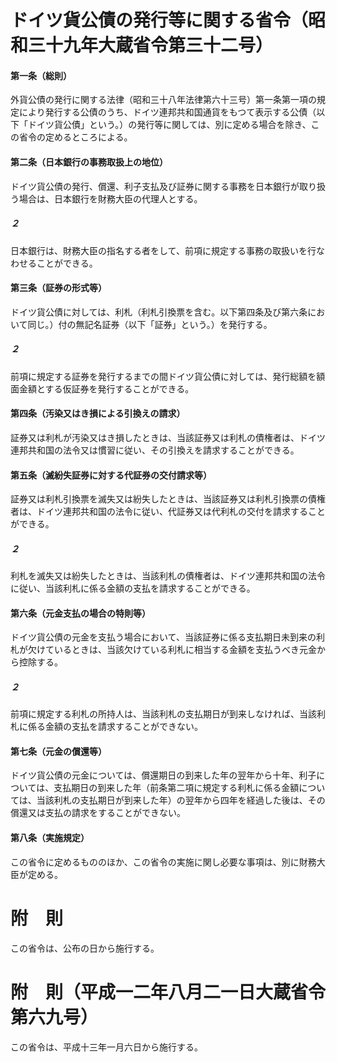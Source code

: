 # ドイツ貨公債の発行等に関する省令（昭和三十九年大蔵省令第三十二号）
#### 第一条（総則）
外貨公債の発行に関する法律（昭和三十八年法律第六十三号）第一条第一項の規定により発行する公債のうち、ドイツ連邦共和国通貨をもつて表示する公債（以下「ドイツ貨公債」という。）の発行等に関しては、別に定める場合を除き、この省令の定めるところによる。
#### 第二条（日本銀行の事務取扱上の地位）
ドイツ貨公債の発行、償還、利子支払及び証券に関する事務を日本銀行が取り扱う場合は、日本銀行を財務大臣の代理人とする。
##### ２
日本銀行は、財務大臣の指名する者をして、前項に規定する事務の取扱いを行なわせることができる。
#### 第三条（証券の形式等）
ドイツ貨公債に対しては、利札（利札引換票を含む。以下第四条及び第六条において同じ。）付の無記名証券（以下「証券」という。）を発行する。
##### ２
前項に規定する証券を発行するまでの間ドイツ貨公債に対しては、発行総額を額面金額とする仮証券を発行することができる。
#### 第四条（汚染又はき損による引換えの請求）
証券又は利札が汚染又はき損したときは、当該証券又は利札の債権者は、ドイツ連邦共和国の法令又は慣習に従い、その引換えを請求することができる。
#### 第五条（滅紛失証券に対する代証券の交付請求等）
証券又は利札引換票を滅失又は紛失したときは、当該証券又は利札引換票の債権者は、ドイツ連邦共和国の法令に従い、代証券又は代利札の交付を請求することができる。
##### ２
利札を滅失又は紛失したときは、当該利札の債権者は、ドイツ連邦共和国の法令に従い、当該利札に係る金額の支払を請求することができる。
#### 第六条（元金支払の場合の特則等）
ドイツ貨公債の元金を支払う場合において、当該証券に係る支払期日未到来の利札が欠けているときは、当該欠けている利札に相当する金額を支払うべき元金から控除する。
##### ２
前項に規定する利札の所持人は、当該利札の支払期日が到来しなければ、当該利札に係る金額の支払を請求することができない。
#### 第七条（元金の償還等）
ドイツ貨公債の元金については、償還期日の到来した年の翌年から十年、利子については、支払期日の到来した年（前条第二項に規定する利札に係る金額については、当該利札の支払期日が到来した年）の翌年から四年を経過した後は、その償還又は支払の請求をすることができない。
#### 第八条（実施規定）
この省令に定めるもののほか、この省令の実施に関し必要な事項は、別に財務大臣が定める。
# 附　則
この省令は、公布の日から施行する。
# 附　則（平成一二年八月二一日大蔵省令第六九号）
この省令は、平成十三年一月六日から施行する。
